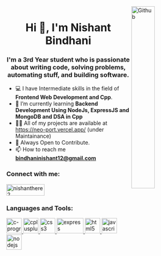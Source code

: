 <img width="35%" align="right" alt="Github" src="https://user-images.githubusercontent.com/48678280/88862734-4903af80-d201-11ea-968b-9c939d88a37c.gif" />
<h1 align="center">Hi 👋, I'm Nishant Bindhani</h1>
<h3 align="center">I'm a 3rd Year student who is passionate about writing code, solving problems, automating stuff, and building software.</h3>

 - 💻 I have Intermediate skills in the field of **Frontend Web Development and Cpp**.
- 🌱 I’m currently learning **Backend Development Using NodeJs, ExpressJS and MongoDB and DSA in Cpp**
- 👨‍💻 All of my projects are available at https://neo-port.vercel.app/ (under Maintainance)
- 👯 Always Open to Contribute. 
- 📫 How to reach me **bindhaninishant12@gmail.com**

<h3 align="left">Connect with me:</h3>
<p align="left">
<a href="https://linkedin.com/in/nishanthere2" target="blank"><img align="center" src="https://img.shields.io/badge/LinkedIn-0077B5?style=for-the-badge&logo=linkedin&logoColor=white     " alt="nishanthere2" height="30" width="100" /></a>
</p>

<h3 align="left">Languages and Tools:</h3>
<p align="left"> <a href="https://www.cprogramming.com/" target="_blank" rel="noreferrer"> <img src="https://img.icons8.com/color/48/c-programming.png" alt="c-programming" alt="c" width="40" height="40"/> </a> <a href="https://www.w3schools.com/cpp/" target="_blank" rel="noreferrer"> <img src="https://www.cdnlogo.com/logos/c/76/c.svg" alt="cplusplus" width="40" height="40"/> </a> <a href="https://www.w3schools.com/css/" target="_blank" rel="noreferrer"> <img src="https://img.icons8.com/color/48/css3.png" alt="css3" width="40" height="40"/> </a> <a href="https://expressjs.com" target="_blank" rel="noreferrer"> <img src="https://img.shields.io/badge/express.js-%23404d59.svg?style=for-the-badge&logo=express&logoColor=%2361DAFB" alt="express" width="70" height="40"/> </a> <a href="https://www.w3.org/html/" target="_blank" rel="noreferrer"> <img src="https://img.icons8.com/color/48/html-5--v1.png" alt="html5" width="40" height="40"/> </a> <a href="https://developer.mozilla.org/en-US/docs/Web/JavaScript" target="_blank" rel="noreferrer"> <img src="https://img.icons8.com/color/96/javascript--v1.png" alt="javascript" width="40" height="40"/> </a> <a href="https://nodejs.org" target="_blank" rel="noreferrer"> <img src="https://img.icons8.com/color/96/nodejs.png" alt="nodejs" width="40" height="40"/> </a> </p>
